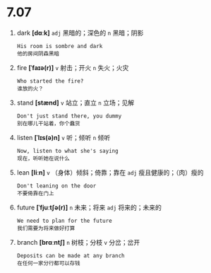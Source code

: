 # 7.07

1. dark **[dɑːk]** `adj` 黑暗的；深色的 `n` 黑暗；阴影

   ```
   His room is sombre and dark
   他的房间阴森黑暗
   ```

2. fire **[ˈfaɪə(r)]** `v` 射击；开火 `n` 失火；火灾

   ```
   Who started the fire?
   谁放的火？
   ```

3. stand **[stænd]** `v` 站立；直立 `n` 立场；见解

   ```
   Don't just stand there, you dummy
   别在哪儿干站着，你个蠢货
   ```

4. listen **[ˈlɪs(ə)n]** `v` 听；倾听 `n` 倾听

   ```
   Now, listen to what she's saying
   现在，听听她在说什么
   ```

5. lean **[liːn]** `v` （身体）倾斜；倚靠；靠在 `adj` 瘦且健康的；（肉）瘦的

   ```
   Don't leaning on the door
   不要倚靠在门上
   ```

6. future **[ˈfjuːtʃə(r)]** `n` 未来；将来 `adj` 将来的；未来的

   ```
   We need to plan for the future
   我们需要为将来做好打算
   ```

7. branch **[brɑːntʃ]** `n` 树枝；分枝 `v` 分岔；岔开

   ```
   Deposits can be made at any branch
   在任何一家分行都可以存钱
   ```
